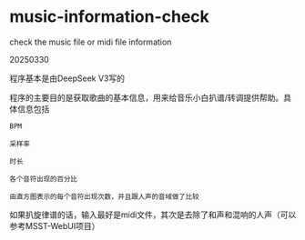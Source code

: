 # music-information-check
check the music file or midi file information

20250330

  程序基本是由DeepSeek V3写的
  
  程序的主要目的是获取歌曲的基本信息，用来给音乐小白扒谱/转调提供帮助。具体信息包括
  
    BPM
    
    采样率
    
    时长
    
    各个音符出现的百分比
    
    由直方图表示的每个音符出现次数，并且跟人声的音域做了比较
    
  如果扒旋律谱的话，输入最好是midi文件，其次是去除了和声和混响的人声（可以参考MSST-WebUI项目）
